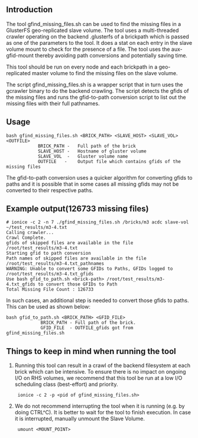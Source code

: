 ## Introduction

The tool gfind_missing_files.sh can be used to find the missing files in a
GlusterFS geo-replicated slave volume. The tool uses a multi-threaded crawler
operating on the backend .glusterfs of a brickpath which is passed as one of
the parameters to the tool. It does a stat on each entry in the slave volume
mount to check for the presence of a file. The tool uses the aux-gfid-mount
thereby avoiding path conversions and potentially saving time.

This tool should be run on every node and each brickpath in a geo-replicated
master volume to find the missing files on the slave volume.

The script gfind_missing_files.sh is a wrapper script that in turn uses the
gcrawler binary to do the backend crawling. The script detects the gfids of
the missing files and runs the gfid-to-path conversion script to list out the
missing files with their full pathnames.

## Usage

```console
bash gfind_missing_files.sh <BRICK_PATH> <SLAVE_HOST> <SLAVE_VOL> <OUTFILE>
            BRICK_PATH -   Full path of the brick
            SLAVE_HOST -   Hostname of gluster volume
            SLAVE_VOL  -   Gluster volume name
            OUTFILE   -    Output file which contains gfids of the missing files
```

The gfid-to-path conversion uses a quicker algorithm for converting gfids to
paths and it is possible that in some cases all missing gfids may not be
converted to their respective paths.

## Example output(126733 missing files)

```console
# ionice -c 2 -n 7 ./gfind_missing_files.sh /bricks/m3 acdc slave-vol ~/test_results/m3-4.txt
Calling crawler...
Crawl Complete.
gfids of skipped files are available in the file /root/test_results/m3-4.txt
Starting gfid to path conversion
Path names of skipped files are available in the file /root/test_results/m3-4.txt_pathnames
WARNING: Unable to convert some GFIDs to Paths, GFIDs logged to /root/test_results/m3-4.txt_gfids
Use bash gfid_to_path.sh <brick-path> /root/test_results/m3-4.txt_gfids to convert those GFIDs to Path
Total Missing File Count : 126733
```

In such cases, an additional step is needed to convert those gfids to paths.
This can be used as shown below:

```console
bash gfid_to_path.sh <BRICK_PATH> <GFID_FILE>
             BRICK_PATH - Full path of the brick.
             GFID_FILE  - OUTFILE_gfids got from gfind_missing_files.sh
```

## Things to keep in mind when running the tool

1. Running this tool can result in a crawl of the backend filesystem at each
   brick which can be intensive. To ensure there is no impact on ongoing I/O on
   RHS volumes, we recommend that this tool be run at a low I/O scheduling class
   (best-effort) and priority.

        ionice -c 2 -p <pid of gfind_missing_files.sh>

2. We do not recommend interrupting the tool when it is running
   (e.g. by doing CTRL^C). It is better to wait for the tool to finish
    execution. In case it is interrupted, manually unmount the Slave Volume.

        umount <MOUNT_POINT>
